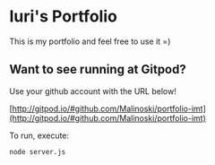 # Iuri's Portfolio

This is my portfolio and feel free to use it =)

## Want to see running at Gitpod? 

Use your github account with the URL below!

[http://gitpod.io/#github.com/Malinoski/portfolio-imt](http://gitpod.io/#github.com/Malinoski/portfolio-imt) 

To run, execute:
```
node server.js
```